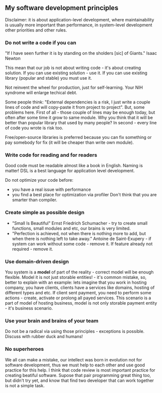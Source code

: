 ## My software development principles

Disclaimer: it is about application-level development, where maintainability
is usually more important than performance, in system-level development
other priorities and other rules.

### Do not write a code if you can

"If I have seen further it is by standing on the sholders [sic] of Giants."
Isaac Newton

This mean that our job is not about writing code - it's about creating
solution. If you can use existing solution - use it.
If you can use existing library (popular and stable) you must use it.

Not reinvent the wheel for production, just for self-learning.
Your NIH syndrome will enlarge techical debt.

Some people think: "External dependencies is a risk, I just write a couple
lines of code and will copy-paste it from project to project".
But, some problems here. First of all - those couple of lines may be enough
today, but often after some time it grow to same module. Why you think that
it will be better than popular library that used by many people?
In second - every line of code you wrote is risk too.

Free/open-source libraries is preferred because you can fix something or
pay somebody for fix (it will be cheaper than write own module).

### Write code for reading and for readers

Good code must be readable almost like a book in English. Naming is matter!
DSL is a best language for application level development.

Do not optimize your code before:
* you have a real issue with performance
* you find a best place for optimization via profiler
Don't think that you are smarter than compiler.

### Create simple as possible design

* "Small Is Beautiful" Ernst Friedrich Schumacher - try to create small functions,
small modules and etc, our brains is very limited.
* "Perfection is achieved, not when there is nothing more to add, but when there is
 nothing left to take away." Antoine de Saint-Exupery - if system can work without
 some code - remove it. If feature already not required - remove it.

### Use domain-driven design

You system is a __model__ of part of the reality - correct model will be
enough flexible.
Model it is not just storable entities! - it's common mistake, so, better to explain with
an example: lets imagine that you work in hosting company, you have clients,
clients have a services like domains, hosting of different types and etc.
If client sent payment, you need to perform some actions - create, activate or prolong all
payed services. This scenario is a part of model of hosting business, model is not
only storable payment entity - it's business scenario.

### Use your brain and brains of your team

Do not be a radical via using those principles - exceptions is possible.
Discuss with rubber duck and humans!

### No superheroes

We all can make a mistake, our intellect was born in evolution not for software
development, thus we must help to each other and use good practice for this help.
I think that code review is most important practice for creating beatiful software.
Supose that pair programming great thing too, but didn't try yet, and know that
find two developer that can work together is not a simple task.
